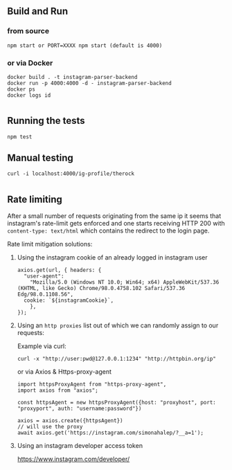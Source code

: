 ## Build and Run

### from source
    npm start or PORT=XXXX npm start (default is 4000)

### or via Docker

    docker build . -t instagram-parser-backend
    docker run -p 4000:4000 -d - instagram-parser-backend
    docker ps
    docker logs id
#
## Running the tests
    npm test

## Manual testing
    curl -i localhost:4000/ig-profile/therock

#
## Rate limiting 

After a small number of requests originating from the same ip it seems that instagram's rate-limit gets enforced and one starts receiving HTTP 200 with `content-type: text/html` which contains the redirect to the login page.

Rate limit mitigation solutions:

1. Using the instagram cookie of an already logged in instagram user
    ```
    axios.get(url, { headers: {
      "user-agent":
        "Mozilla/5.0 (Windows NT 10.0; Win64; x64) AppleWebKit/537.36 (KHTML, like Gecko) Chrome/98.0.4758.102 Safari/537.36 Edg/98.0.1108.56",
      cookie: `${instagramCookie}`,
        },
    });
    ```
2. Using an `http proxies` list out of which we can randomly assign to our requests:

    Example via curl: 

    `curl -x "http://user:pwd@127.0.0.1:1234" "http://httpbin.org/ip"`
    
    or via Axios & Https-proxy-agent

    ```
    import httpsProxyAgent from "https-proxy-agent",
    import axios from "axios";

    const httpsAgent = new httpsProxyAgent({host: "proxyhost", port: "proxyport", auth: "username:password"})

    axios = axios.create({httpsAgent})
    // will use the proxy
    await axios.get('https://instagram.com/simonahalep/?__a=1'); 
    ```

3. Using an instagram developer access token

    https://www.instagram.com/developer/

